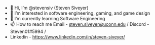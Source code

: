 - 👋 Hi, I’m @stevensiv (Steven Siveyer)
- 👀 I’m interested in software engineering, gaming, and game design
- 🌱 I’m currently learning Software Engineering
- 📫 How to reach me Email - steven.siveyer@uconn.edu / Discord - Steven01#5994 / 
- Linkedin - https://www.linkedin.com/in/steven-siveyer/

<!---
stevensiv/stevensiv is a ✨ special ✨ repository because its `README.md` (this file) appears on your GitHub profile.
You can click the Preview link to take a look at your changes.
--->
